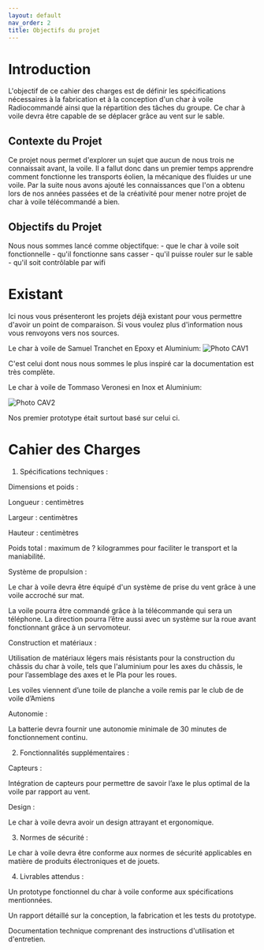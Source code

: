 ```yaml
---
layout: default
nav_order: 2
title: Objectifs du projet
---
```


# Introduction

L'objectif de ce cahier des charges est de définir les spécifications nécessaires à la fabrication et à la conception d'un char à voile Radiocommandé ainsi que la répartition des tâches du groupe. Ce char à voile devra être capable de se déplacer grâce au vent sur le sable. 

## Contexte du Projet

 Ce projet nous permet d'explorer un sujet que aucun de nous trois ne connaissait avant, la voile.
 Il a fallut donc dans un premier temps apprendre comment fonctionne les transports éolien, la mécanique des fluides ur une voile.
 Par la suite nous avons ajouté les connaissances que l'on a obtenu lors de nos années passées et de la créativité pour mener notre projet de char à voile télécommandé a bien.

## Objectifs du Projet

Nous nous sommes lancé comme objectifque:
    - que le char à voile soit fonctionnelle
    - qu'il fonctionne sans casser
    - qu'il puisse rouler sur le sable
    - qu'il soit contrôlable par wifi

# Existant
Ici nous vous présenteront les projets déjà existant pour vous permettre d'avoir un point de comparaison.
Si vous voulez plus d'information nous vous renvoyons vers nos sources.

Le char à voile de Samuel Tranchet en Epoxy et Aluminium:
![Photo CAV1](https://i.ibb.co/GWvbFFk/existant-cav1.jpg)

C'est celui dont nous nous sommes le plus inspiré car la documentation est très complète.

Le char à voile de Tommaso Veronesi en Inox et Aluminium:

![Photo CAV2](https://i.ibb.co/gMKhmTg/existant-cav2.jpg)

Nos premier prototype était surtout basé sur celui ci.

# Cahier des Charges

1. Spécifications techniques : 

Dimensions et poids :  

 

Longueur :  centimètres 

Largeur :  centimètres  

Hauteur :  centimètres 

Poids total : maximum de ? kilogrammes pour faciliter le transport et la maniabilité. 

Système de propulsion : 

Le char à voile devra être équipé d'un système de prise du vent grâce à une voile accroché sur mat. 

La voile pourra être commandé grâce à la télécommande qui sera un téléphone. La direction pourra l’être aussi avec un système sur la roue avant fonctionnant grâce à un servomoteur. 

Construction et matériaux :

Utilisation de matériaux légers mais résistants pour la construction du châssis du char à voile, tels que l'aluminium pour les axes du châssis, le pour l’assemblage des axes et le Pla pour les roues. 

Les voiles viennent d’une toile de planche a voile remis par le club de de voile d’Amiens  

Autonomie : 

La batterie devra fournir une autonomie minimale de 30 minutes de fonctionnement continu. 

2. Fonctionnalités supplémentaires : 

 

Capteurs : 

 

Intégration de capteurs pour permettre de savoir l’axe le plus optimal de la voile par rapport au vent. 

Design : 

 

Le char à voile devra avoir un design attrayant et ergonomique. 

3. Normes de sécurité : 

 

Le char à voile devra être conforme aux normes de sécurité applicables en matière de produits électroniques et de jouets. 

 

4. Livrables attendus : 

 

Un prototype fonctionnel du char à voile conforme aux spécifications mentionnées. 

Un rapport détaillé sur la conception, la fabrication et les tests du prototype. 

Documentation technique comprenant des instructions d'utilisation et d'entretien. 
